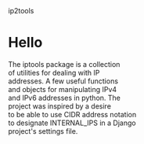 <html>
 <head>ip2tools</head> 
 <body> 
  <h1> Hello </h1> 
  <div>
   The iptools package is a collection <br>
   of utilities for dealing with IP<br>
   addresses. A few useful functions<br>
   and objects for manipulating IPv4 <br>
   and IPv6 addresses in python. The<br>
   project was inspired by a desire<br>
   to be able to use CIDR address notation<br>
   to designate INTERNAL_IPS in a Django <br>
   project's settings file.<br>
   <br>  
  </div> 
 </body>
</html>
